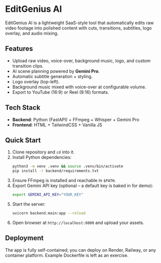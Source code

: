 # EditGenius AI

EditGenius AI is a lightweight SaaS-style tool that automatically edits raw video footage into polished content with cuts, transitions, subtitles, logo overlay, and audio mixing.

## Features

- Upload raw video, voice-over, background music, logo, and custom transition clips.
- AI scene planning powered by **Gemini Pro**.
- Automatic subtitle generation + styling.
- Logo overlay (top-left).
- Background music mixed with voice-over at configurable volume.
- Export to YouTube (16:9) or Reel (9:16) formats.

## Tech Stack

- **Backend**: Python (FastAPI) + FFmpeg + Whisper + Gemini Pro
- **Frontend**: HTML + TailwindCSS + Vanilla JS

## Quick Start

1. Clone repository and `cd` into it.
2. Install Python dependencies:
   ```bash
   python3 -m venv .venv && source .venv/bin/activate
   pip install -r backend/requirements.txt
   ```
3. Ensure FFmpeg is installed and reachable in `$PATH`.
4. Export Gemini API key (optional – a default key is baked in for demo):
   ```bash
   export GEMINI_API_KEY="YOUR_KEY"
   ```
5. Start the server:
   ```bash
   uvicorn backend.main:app --reload
   ```
6. Open browser at `http://localhost:8000` and upload your assets.

## Deployment

The app is fully self-contained; you can deploy on Render, Railway, or any container platform. Example Dockerfile is left as an exercise.